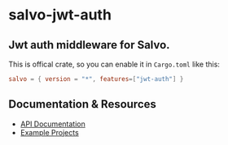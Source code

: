 # salvo-jwt-auth

## Jwt auth middleware for Salvo.

This is offical crate, so you can enable it in `Cargo.toml` like this:

```toml
salvo = { version = "*", features=["jwt-auth"] }
```

## Documentation & Resources

- [API Documentation](https://docs.rs/salvo-jwt-auth)
- [Example Projects](https://github.com/salvo-rs/salvo/examples/)